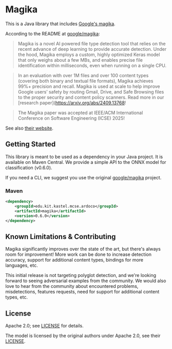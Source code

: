 # Magika

This is a Java library that includes [Google's magika](https://github.com/google/magika).

According to the README at [google/magika](https://github.com/google/magika):
> Magika is a novel AI powered file type detection tool that relies on the recent advance of deep learning to provide accurate detection. Under the hood, Magika employs a custom, highly optimized Keras model that only weighs about a few MBs, and enables precise file identification within milliseconds, even when running on a single CPU.

> In an evaluation with over 1M files and over 100 content types (covering both binary and textual file formats), Magika achieves 99%+ precision and recall. Magika is used at scale to help improve Google users’ safety by routing Gmail, Drive, and Safe Browsing files to the proper security and content policy scanners. Read more in our [research paper](https://arxiv.org/abs/2409.13768!

> The Magika paper was accepted at IEEE/ACM International Conference on Software Engineering (ICSE) 2025!

See also [their website](https://google.github.io/magika/).

## Getting Started

This library is meant to be used as a dependency in your Java project. It is available on Maven Central.
We provide a simple API to the ONNX model for classification (v0.6.0).

If you need a CLI, we suggest you use the original [google/magika](https://github.com/google/magika) project.

### Maven

```xml
<dependency>
    <groupId>edu.kit.kastel.mcse.ardoco</groupId>
    <artifactId>magika</artifactId>
    <version>0.6.0</version>
</dependency>
```


## Known Limitations & Contributing

Magika significantly improves over the state of the art, but there's always room for improvement! More work can be done to increase detection accuracy, support for additional content types, bindings for more languages, etc.

This initial release is not targeting polyglot detection, and we're looking forward to seeing adversarial examples from the community. We would also love to hear from the community about encountered problems, misdetections, features requests, need for support for additional content types, etc.


## License
Apache 2.0; see [LICENSE](LICENSE) for details.

The model is licensed by the original authors under Apache 2.0, see their [LICENSE](./src/main/resources/magika/LICENSE).
